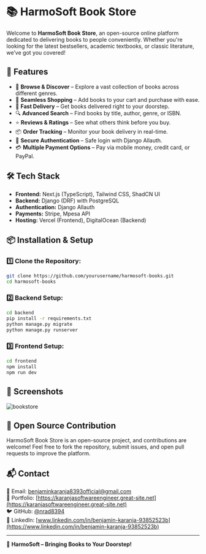 # 📚 HarmoSoft Book Store

Welcome to **HarmoSoft Book Store**, an open-source online platform dedicated to delivering books to people conveniently. Whether you're looking for the latest bestsellers, academic textbooks, or classic literature, we’ve got you covered!

## 🚀 Features

- 📖 **Browse & Discover** – Explore a vast collection of books across different genres.
- 🛒 **Seamless Shopping** – Add books to your cart and purchase with ease.
- 🚚 **Fast Delivery** – Get books delivered right to your doorstep.
- 🔍 **Advanced Search** – Find books by title, author, genre, or ISBN.
- ⭐ **Reviews & Ratings** – See what others think before you buy.
- 📦 **Order Tracking** – Monitor your book delivery in real-time.
- 🛑 **Secure Authentication** – Safe login with Django Allauth.
- 💳 **Multiple Payment Options** – Pay via mobile money, credit card, or PayPal.

## 🛠️ Tech Stack

- **Frontend:** Next.js (TypeScript), Tailwind CSS, ShadCN UI
- **Backend:** Django (DRF) with PostgreSQL
- **Authentication:** Django Allauth
- **Payments:** Stripe, Mpesa API
- **Hosting:** Vercel (Frontend), DigitalOcean (Backend)

## 📦 Installation & Setup

### 1️⃣ Clone the Repository:
```sh
git clone https://github.com/yourusername/harmosoft-books.git
cd harmosoft-books
```

### 2️⃣ Backend Setup:
```sh
cd backend
pip install -r requirements.txt
python manage.py migrate
python manage.py runserver
```

### 3️⃣ Frontend Setup:
```sh
cd frontend
npm install
npm run dev
```

## 📸 Screenshots

![bookstore](https://github.com/user-attachments/assets/37fad9fb-f708-4f85-91a4-dd463ba11940)

## 📜 Open Source Contribution

HarmoSoft Book Store is an open-source project, and contributions are welcome! Feel free to fork the repository, submit issues, and open pull requests to improve the platform.

## 📬 Contact

📧 Email: benjaminkaranja8393official@gmail.com  
🔗 Portfolio: [https://karanjasoftwareengineer.great-site.net](https://karanjasoftwareengineer.great-site.net)  
🐦 GitHub: [@nrad8394](https://github.com/Nrad8394)  
💼 LinkedIn: [www.linkedin.com/in/benjamin-karanja-93852523b](https://www.linkedin.com/in/benjamin-karanja-93852523b)  

---

🚀 **HarmoSoft – Bringing Books to Your Doorstep!**

